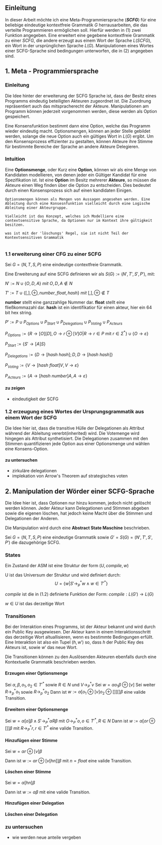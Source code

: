 ## Einleitung


In dieser Arbeit möchte ich eine Meta-Programmiersprache (**$SCFG$**) für eine beliebige eindeutige kontextfreie Grammatik $G$ herrausarbeiten, die das verteilte Programmieren ermöglichen soll. 
Hierfür werden in (1) zwei Funktion angegeben. Eine erweitert eine gegebene kontextfreie Grammatik zu einer $SCFG$, die andere erzeugt aus einem Wort der Sprache $L(SCFG)$, ein Wort in der ursprünglichen Sprache $L(G)$. Manipulationen eines Wortes einer SCFG-Sprache sind bedingungen unterworfen, die in (2) angegeben sind. 


## 1. Meta - Programmiersprache

### Einleitung

Die Idee hinter der erweiterung der SCFG Sprache ist, dass der Besitz eines Programms eindeutig beteiligten Akteuren zugeordnet ist. Die Zuordnung repräsentiert auch das mitspracherecht der Akteure. Manipulationen am Programm können jederzeit vorgenommen werden, diese werden als Option gespeichert.

Eine Konsensfunktion bestimmt dann eine Option, welche das Programm wieder eindeutig macht. Optionsmengen, können an jeder Stelle gebildet werden, solange die neue Option auch ein gültiges Wort in $L(G)$ ergibt. Um den Konsensprozess effizienter zu gestalten, können Akteure ihre Stimme für bestimmte Bereiche der Sprache an andere Akteure Delegieren.

### Intuition

Eine **Optionsmenge**, oder Kurz eine **Option**, können wir als eine Menge von Kandidaten modellieren, von denen jeder ein Gültiger Kandidat für eine Spezifikation ist. 
Ist eine **Option** im Besitz mehrerer **Akteure**, so müssen die Akteure einen Weg finden über die Option zu entscheiden. Dies bedeutet durch einen Konsensprozess sich auf einen kandidaten Einigen.


```
Optionsmengen können als Mengen von Aussagen angesehen werden. Eine Ableitung durch eine Konsesnfunktion vielleicht durch eine Logische Ableitung einer Akteurgruppe.

Vielleicht ist das Konzept, welches ich Modelliere eine contextsensitive Sprache, da Optionen nur im Kontext ihre gültigkeit besitzen.

was ist mit der 'löschungs' Regel, sie ist nicht Teil der Kontextsensitiven Grammatik


```

### 1.1 erweiterung einer CFG zu einer SCFG

Sei $G = (N,T,S,P)$ eine eindeutige contextfreie Grammatik.

Eine Erweiterung auf eine SCFG definieren wir als $S(G) := (N',T',S',P')$, mit:

$N' := N \cup \{O,D,A\}\ mit\ O,D,A\notin N$

$T' := T \cup \{[ , ], \oplus, number, float, hash \}\ mit\ [,],\oplus \notin T$

**number** stellt eine ganzzahlige Nummer dar.
**float** stellt eine fließkommazahl dar.
**hash** ist ein identifikatior für einen akteur, hier ein 64 bit hex string.

$P' := P\cup P_{Options} \cup P_{Start} \cup P_{Delegations} \cup P_{Voting} \cup P_{Acteurs}$

$P_{Options} := \{R \rightarrow [O][D], O \rightarrow r\oplus [V] O |R\rightarrow r\in P$ mit $r\in\Sigma^*\}\cup\{ O \rightarrow \varepsilon \}$

$P_{Start} := \{S'\rightarrow [A]S\}$

$P_{Delegations} := \{D\rightarrow [hash\ hash];D,D\rightarrow [hash\ hash]\}$

$P_{Voting} := \{V\rightarrow [hash\ float]V, V \rightarrow \varepsilon\}$

$P_{Acteurs} := \{A\rightarrow[hash\ number]A,A\rightarrow \varepsilon\}$

#### zu zeigen

* eindeutigkeit der SCFG


### 1.2 erzeugung eines Wortes der Ursprungsgrammatik aus einem Wort der SCFG

Die Idee hier ist, dass die transitive Hülle der Delegationen als Attribut während der Ableitung vererbt(inherited) wird. Die Votemenge wird hingegen als Attribut synthetisiert. Die Delegationen zusammen mit den Stimmen quantifizieren jede Option aus einer Optionsmenge und wählen eine Konsens-Option. 


#### zu untersuchen
* zirkuläre delegationen
* implekation von Arrow's Theorem auf strategisches voten


## 2. Manipulation der Wörder einer SCFG-Sprache

Die Idee hier ist, dass Optionen nur hinzu kommen, jedoch nicht gelöscht werden können. Jeder Akteur kann Delegationen und Stimmen abgeben sowie die eigenen löschen, hat jedoch keine Macht über die Stimmen und Delegationen der Anderen. 

Die Manipulation wird durch eine **Abstract State Maschine** beschrieben.

Sei $G = (N,T,S,P)$ eine eindeutige Grammatik sowie $G'=S(G)=(N',T',S',P')$ die dazugehörige SCFG.

### States
Ein Zustand der ASM ist eine Struktur der form $(U, compile, w)$

U ist das Universum der Struktur und wird definiert durch:
$$U=\{w|S'\rightarrow_p^* w \land w\in T'^*\}$$

$compile$ ist die in (1.2) definierte Funktion der Form: $compile: L(G') \rightarrow L(G)$

$w\in U$ ist das derzeitige Wort


### Transitionen
Bei der Interaktion eines Programms, ist der Akteur bekannt und wird durch ein Public Key ausgewiesen. Der Akteur kann in einem Interaktionsschritt das derzeitige Wort altuallisieren, wenn es bestimmte Bedingungen erfüllt. Eine Interaktion ist also ein Tupel $(h,w')$ so, dass $h$ der Public Key des Akteurs ist, sowie $w'$ das neue Wort.

Die Transitionen können zu den Auslösenden Akteuren ebenfalls durch eine Kontextuelle Grammatik beschrieben werden.

#### Erzeugen einer Optionsmenge

Sei $\alpha,\beta,o_1,o_2 \in T'^*$ sowie $R\in N$ und $V \rightarrow_P^* v$
Sei $w=\alpha o_1 \beta \oplus [v]$
Sei weiter $R\rightarrow_p^* o_1$ sowie $R\rightarrow_p^* o_2$
Dann ist $w:=\alpha [o_1\oplus [v] o_2\oplus []][]\beta$ eine valide Transition.

#### Erweitern einer Optionsmenge

Sei $w=\alpha[o]\beta \land S'\rightarrow_P^* \alpha R \beta$ mit $O\rightarrow_P^* o, o\in T'^*, R\in N$
Dann ist $w:=\alpha[o r\oplus []]\beta$ mit $R \rightarrow_P^* r, r\in T'^*$ eine valide Transition.

#### Hinzufügen einer Stimme

Sei $w=\alpha r\oplus [v]\beta$ 

Dann ist $w:=\alpha r \oplus [v[h n]]\beta$ mit $n=float$ eine valide Transition.

#### Löschen einer Stimme
Sei $w=\alpha [hn]\beta$ 

Dann ist $w:=\alpha\beta$ mit eine valide Transition.

#### Hinzufügen einer Delegation
#### Löschen einer Delegation


### zu untersuchen
* wie werden neue anteile vergeben




